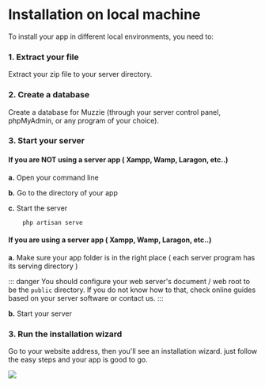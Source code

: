 # Installation on local machine

To install your app in different local environments, you need to:


### 1. Extract your file

Extract your zip file to your server directory.

### 2. Create a database

Create a database for Muzzie (through your server control panel, phpMyAdmin, or any program of your choice).

### 3. Start your server 

#### If you are NOT using a server app ( Xampp, Wamp, Laragon, etc..)

<strong>a.</strong> Open your command line 

<strong>b.</strong> Go to the directory of your app

<strong>c.</strong> Start the server

        php artisan serve

#### If you are using a server app ( Xampp, Wamp, Laragon, etc..)

<strong>a.</strong> Make sure your app folder is in the right place ( each server program has its serving directory )

::: danger
You should configure your web server's document / web root to be the <code>public</code> directory. If you do not know how to that, check online guides based on your server software or contact us.
:::

<strong>b.</strong> Start your server


### 3. Run the installation wizard

Go to your website address, then you'll see an installation wizard. just follow the easy steps and your app is good to go.

<img src="/assets/img/muzzie_installer.png">